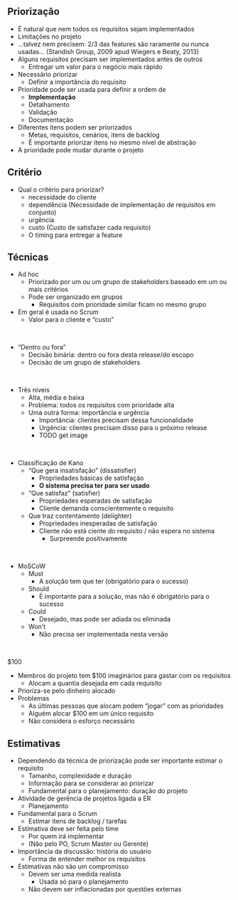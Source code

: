 ## Priorização
- É natural que nem todos os requisitos sejam implementados
- Limitações no projeto
- ...talvez nem precisem: 2/3 das features são raramente ou nunca usadas... (Standish Group, 2009 apud Wiegers e Beaty, 2013)
- Alguns requisitos precisam ser implementados antes de outros
	- Entregar um valor para o negócio mais rápido
- Necessário priorizar
	- Definir a importância do requisito
- Prioridade pode ser usada para definir a ordem de
	- **Implementação**
	- Detalhamento
	- Validação
	- Documentação
- Diferentes itens podem ser priorizados
	- Metas, requisitos, cenários, itens de backlog
	- É importante priorizar itens no mesmo nível de abstração
- A prioridade pode mudar durante o projeto

## Critério
- Qual o critério para priorizar?
	- necessidade do cliente
	- dependência (Necessidade de implementação de requisitos em conjunto)
	- urgência
	- custo (Custo de satisfazer cada requisito)
	- O timing para entregar a feature

## Técnicas
- Ad hoc
	- Priorizado por um ou um grupo de stakeholders baseado em um ou mais
critérios
	- Pode ser organizado em grupos
		- Requisitos com prioridade similar ficam no mesmo grupo
- Em geral é usada no Scrum
	- Valor para o cliente e “custo”

<br>

- “Dentro ou fora” 
	- Decisão binária: dentro ou fora desta release/do escopo 
	- Decisão de um grupo de stakeholders

<br>

- Três níveis
	- Alta, média e baixa 
	- Problema: todos os requisitos com prioridade alta 
	- Uma outra forma: importância e urgência 
		- Importância: clientes precisam dessa funcionalidade 
		- Urgência: clientes precisam disso para o próximo release
		- TODO get image

<br>

- Classificação de Kano
	- “Que gera insatisfação” (dissatisfier)
		- Propriedades básicas de satisfação
		- **O sistema precisa ter para ser usado**
	- “Que satisfaz” (satisfier)
		- Propriedades esperadas de satisfação
		- Cliente demanda conscientemente o requisito
	- Que traz contentamento (delighter)
		- Propriedades inesperadas de satisfação
		- Cliente não está ciente do requisito / não espera no sistema
			- Surpreende positivamente

<br>

- MoSCoW
	- Must
		- A solução tem que ter (obrigatório para o sucesso)
	- Should
		- É importante para a solução, mas não é obrigatório para o sucesso
	- Could
		- Desejado, mas pode ser adiada ou eliminada
	- Won’t
		- Não precisa ser implementada nesta versão

<br>

$100
- Membros do projeto tem $100 imaginários para gastar com os requisitos
	- Alocam a quantia desejada em cada requisito
- Prioriza-se pelo dinheiro alocado
- Problemas
	- As últimas pessoas que alocam podem “jogar” com as prioridades
	- Alguém alocar $100 em um único requisito
	- Não considera o esforço necessário

##  Estimativas
- Dependendo da técnica de priorização pode ser importante estimar
o requisito
	- Tamanho, complexidade e duração
	- Informação para se considerar ao priorizar
	- Fundamental para o planejamento: duração do projeto
- Atividade de gerência de projetos ligada a ER
	- Planejamento
- Fundamental para o Scrum
	- Estimar itens de backlog / tarefas
- Estimativa deve ser feita pelo time
	- Por quem irá implementar
	- (Não pelo PO, Scrum Master ou Gerente)
- Importância da discussão: história do usuário
	- Forma de entender melhor os requisitos
- Estimativas não são um compromisso
	- Devem ser uma medida realista
		- Usada só para o planejamento
	- Não devem ser inflacionadas por questões externas